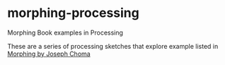 # morphing-processing
Morphing Book examples in Processing

These are a series of processing sketches that explore example listed in [Morphing by Joseph Choma](https://www.amazon.com/Morphing-Mathematical-Transformations-Architects-Designers/dp/1780674139/)
